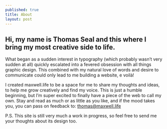 ```yaml
---
published: true
title: About
layout: post
---
```

## Hi, my name is Thomas Seal and this where I bring my most creative side to life.

What began as a sudden interest in typography (which probably wasn’t very sudden at all) quickly escalated into a fevered obsession with all things graphic design. This combined with my natural love of words and desire to communicate could only lead to me building a website, e voilà!

I created maxwell.life to be a space for me to share my thoughts and ideas, to help me grow creatively and find my voice. This is just a humble beginning, but I’m super excited to finally have a piece of the web to call my own. Stay and read as much or as little as you like, and if the mood takes you, you can pass on feedback to: thomas@maxwell.life

P.S. This site is still very much a work in progress, so feel free to send me your thoughts about its design too.